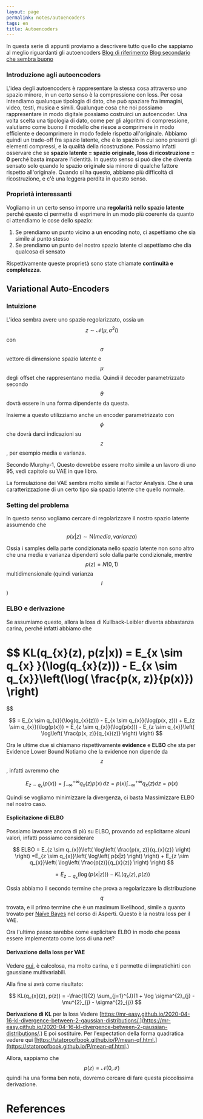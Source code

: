 ```yaml
---
layout: page
permalink: notes/autoencoders
tags: en
title: Autoencoders
---
```


In questa serie di appunti proviamo a descrivere tutto quello che sappiamo al meglio riguardanti gli autoencoders
[Blog di riferimento](https://towardsdatascience.com/understanding-variational-autoencoders-vaes-f70510919f73)
[Blog secondario che sembra buono](https://mbernste.github.io/posts/vae/)
### Introduzione agli autoencoders

L'idea degli autoencoders è rappresentare la stessa cosa attraverso uno spazio minore, in un certo senso è la compressione con loss.
Per cosa intendiamo qualunque tipologia di dato, che può spaziare fra immagini, video, testi, musica e simili. Qualunque cosa che noi possiamo rappresentare in modo digitale possiamo costruirci un autoencoder.
Una volta scelta una tipologia di dato, come per gli algoritmi di compressione, valutiamo come buono il modello che riesce a comprimere in modo efficiente e decomprimere in modo fedele rispetto all'originale.
Abbiamo quindi un trade-off fra spazio latente, che è lo spazio in cui sono presenti gli elementi compressi, e la qualità della ricostruzione.
Possiamo infatti osservare che se **spazio latente = spazio originale, loss di ricostruzione = 0** perché basta imparare l'identità.
In questo senso si può dire che diventa sensato solo quando lo spazio originale sia minore di qualche fattore rispetto all'originale. Quando si ha questo, abbiamo più difficoltà di ricostruzione, e c'è una leggera perdita in questo senso.


### Proprietà interessanti
Vogliamo in un certo senso imporre una **regolarità nello spazio latente** perché questo ci permette di esprimere in un modo più coerente da quanto ci attendiamo le cose dello spazio:
1. Se prendiamo un punto vicino a un encoding noto, ci aspettiamo che sia simile al punto stesso
2. Se prendiamo un punto del nostro spazio latente ci aspettiamo che dia qualcosa di sensato

Rispettivamente queste proprietà sono state chiamate **continuità e completezza**.

## Variational Auto-Encoders

### Intuizione
L'idea sembra avere uno spazio regolarizzato, ossia un
$$z \sim \mathcal{N}(\mu, \sigma^{2}I)$$ con $$\sigma$$ vettore di dimensione spazio latente e $$\mu$$ degli offset che rappresentano media. 
Quindi il decoder parametrizzato secondo $$\theta$$ dovrà essere in una forma dipendente da questa.

Insieme a questo utilizziamo anche un encoder parametrizzato con $$\phi$$ che dovrà darci indicazioni su $$z$$, per esempio media e varianza.

Secondo Murphy-1, Questo dovrebbe essere molto simile a un lavoro di uno 95, vedi capitolo su VAE in que libro.

La formulazione dei VAE sembra molto simile ai Factor Analysis. Che è una caratterizzazione di un certo tipo sia spazio latente che quello normale.

### Setting del problema

In questo senso vogliamo cercare di regolarizzare il nostro spazio latente assumendo che

$$
p(x | z) \sim \mathrm{N}(media, varianza)
$$

Ossia i samples della parte condizionata nello spazio latente non sono altro che una media e varianza dipendenti solo dalla parte condizionale, mentre $$p(z) = N(0, 1)$$ multidimensionale (quindi varianza $$I$$)



### ELBO e derivazione
Se assumiamo questo, allora la loss di Kullback-Leibler diventa abbastanza carina, perché infatti abbiamo che


$$
KL(q_{x}(z), p(z|x)) = E_{x \sim q_{x} }(\log(q_{x}(z))) - E_{x \sim q_{x}}\left(\log( \frac{p(x, z)}{p(x)}) \right)
=
$$


$$
= E_{x \sim q_{x}}(\log(q_{x}(z))) - E_{x \sim q_{x}}(\log(p(x, z))) + E_{z \sim q_{x}}(\log(p(x))) 
= E_{z \sim q_{x}}(\log(p(x)))  - E_{z \sim q_{x}}\left( \log\left( \frac{p(x, z)}{q_{x}(z)} \right) \right) 
$$

Ora le ultime due si chiamano rispettivamente **evidence** e **ELBO** che sta per Evidence Lower Bound
Notiamo che la evidence non dipende da $$z$$, infatti avremmo che

$$
E_{z \sim q_{x}}(p(x))  = \int _{-\infty}^{+\infty} q_{x}(z) p(x) \, dz = p(x)  \int _{-\infty}^{+\infty} q_{x}(z) dz = p(x)
$$

Quindi se vogliamo minimizzare la divergenza, ci basta Massimizzare ELBO nel nostro caso.

#### Esplicitazione di ELBO
Possiamo lavorare ancora di più su ELBO, provando ad esplicitarne alcuni valori, infatti possiamo considerare


$$
ELBO = E_{z \sim q_{x}}\left( \log\left( \frac{p(x, z)}{q_{x}(z)} \right) \right) 
=E_{z \sim q_{x}}\left( \log\left( p(x|z) \right) \right)  + E_{z \sim q_{x}}\left( \log\left( \frac{p(z)}{q_{x}(z)} \right) \right) 
$$


$$
= E_{z \sim q_{x}}\left( \log\left( p(x|z) \right) \right)  - KL(q_{x}(z), p(z))
$$


Ossia abbiamo il secondo termine che prova a regolarizzare la distribuzione $$q$$ trovata, e il primo termine che è un maximum likelihood, simile a quanto trovato per [Naïve Bayes](/notes/naïve-bayes) nel corso di Asperti.
Questo è la nostra loss per il VAE.

Ora l'ultimo passo sarebbe come esplicitare ELBO in modo che possa essere implementato come loss di una net?

#### Derivazione della loss per VAE
Vedere [qui]([https://mbernste.github.io/posts/vae/](https://mbernste.github.io/posts/vae/)#appendix-derivation-of-the-kl-divergence-term-when-the-variational-posterior-and-prior-are-gaussian), è calcolosa, ma molto carina, e ti permette di impratichirti con gaussiane multivariabili.

Alla fine si avrà come risultato:


$$
KL(q_{x}(z), p(z)) = -\frac{1}{2} \sum_{j=1}^{J}(1 + \log \sigma^{2}_{j} - \mu^{2}_{j} - \sigma^{2}_{j})
$$

**Derivazione di KL** per la loss
Vedere [https://mr-easy.github.io/2020-04-16-kl-divergence-between-2-gaussian-distributions/.](https://mr-easy.github.io/2020-04-16-kl-divergence-between-2-gaussian-distributions/.)
E poi sostituire.
Per l'expectation della forma quadratica vedere qui [https://statproofbook.github.io/P/mean-qf.html.](https://statproofbook.github.io/P/mean-qf.html.)

Allora, sappiamo che $$p(z) = \mathcal{N}(0, \mathcal{I})$$ quindi ha una forma ben nota, dovremo cercare di fare questa piccolissima derivazione.





# References